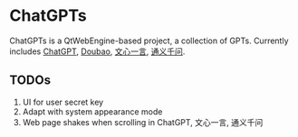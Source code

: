 # ChatGPTs

ChatGPTs is a QtWebEngine-based project, a collection of GPTs. Currently includes [ChatGPT](chat.openai.com), [Doubao](www.doubao.com), [文心一言](yiyan.baidu.com), [通义千问](tongyi.aliyun.com).

## TODOs

1. UI for user secret key
2. Adapt with system appearance mode
3. Web page shakes when scrolling in ChatGPT, 文心一言, 通义千问 
